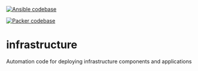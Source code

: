 [![Ansible codebase](https://github.com/daze-events/infrastructure/actions/workflows/ansible.yml/badge.svg)](https://github.com/daze-events/infrastructure/actions/workflows/ansible.yml)

[![Packer codebase](https://github.com/daze-events/infrastructure/actions/workflows/packer.yml/badge.svg)](https://github.com/daze-events/infrastructure/actions/workflows/packer.yml)

# infrastructure
Automation code for deploying infrastructure components and applications
